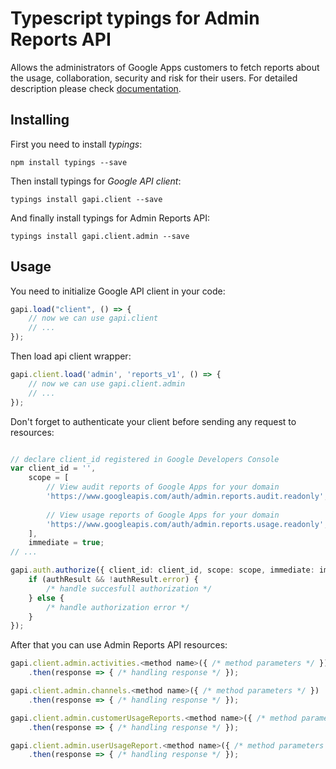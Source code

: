 # Typescript typings for Admin Reports API
Allows the administrators of Google Apps customers to fetch reports about the usage, collaboration, security and risk for their users.
For detailed description please check [documentation](https://developers.google.com/admin-sdk/reports/).

## Installing

First you need to install *typings*:
```
npm install typings --save 
```

Then install typings for *Google API client*:
```
typings install gapi.client --save 
```

And finally install typings for Admin Reports API:
```
typings install gapi.client.admin --save 
```

## Usage

You need to initialize Google API client in your code:
```typescript
gapi.load("client", () => { 
    // now we can use gapi.client
    // ... 
});
```

Then load api client wrapper:
```typescript
gapi.client.load('admin', 'reports_v1', () => {
    // now we can use gapi.client.admin
    // ... 
});
```

Don't forget to authenticate your client before sending any request to resources:
```typescript

// declare client_id registered in Google Developers Console
var client_id = '',
    scope = [     
        // View audit reports of Google Apps for your domain
        'https://www.googleapis.com/auth/admin.reports.audit.readonly',
    
        // View usage reports of Google Apps for your domain
        'https://www.googleapis.com/auth/admin.reports.usage.readonly',
    ],
    immediate = true;
// ...

gapi.auth.authorize({ client_id: client_id, scope: scope, immediate: immediate }, authResult => {
    if (authResult && !authResult.error) {
        /* handle succesfull authorization */
    } else {
        /* handle authorization error */
    }
});            
```

After that you can use Admin Reports API resources:

```typescript
gapi.client.admin.activities.<method name>({ /* method parameters */ })
    .then(response => { /* handling response */ });

gapi.client.admin.channels.<method name>({ /* method parameters */ })
    .then(response => { /* handling response */ });

gapi.client.admin.customerUsageReports.<method name>({ /* method parameters */ })
    .then(response => { /* handling response */ });

gapi.client.admin.userUsageReport.<method name>({ /* method parameters */ })
    .then(response => { /* handling response */ });
```